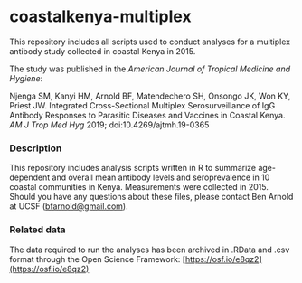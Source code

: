# coastalkenya-multiplex
This repository includes all scripts used to conduct analyses for a multiplex antibody study collected in coastal Kenya in 2015.

The study was published in the _American Journal of Tropical Medicine and Hygiene_:

Njenga SM, Kanyi HM, Arnold BF, Matendechero SH, Onsongo JK, Won KY, Priest JW. Integrated Cross-Sectional Multiplex Serosurveillance of IgG Antibody Responses to Parasitic Diseases and Vaccines in Coastal Kenya. _AM J Trop Med Hyg_ 2019; doi:10.4269/ajtmh.19-0365


### Description
This repository includes analysis scripts written in R to summarize age-dependent and overall mean antibody levels and seroprevalence in 10 coastal communities in Kenya. Measurements were collected in 2015. Should you have any questions about these files, please contact Ben Arnold at UCSF (bfarnold@gmail.com).

### Related data
The data required to run the analyses has been archived in .RData and .csv format through the Open Science Framework: [https://osf.io/e8qz2](https://osf.io/e8qz2)

